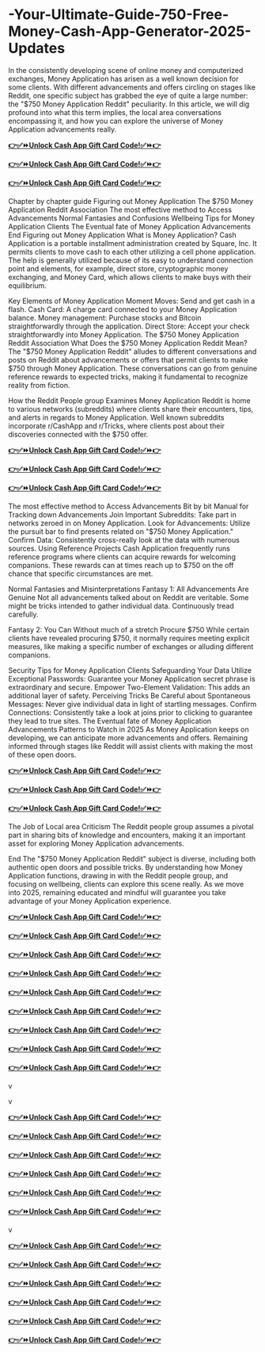 # -Your-Ultimate-Guide-750-Free-Money-Cash-App-Generator-2025-Updates

In the consistently developing scene of online money and computerized exchanges, Money Application has arisen as a well known decision for some clients. With different advancements and offers circling on stages like Reddit, one specific subject has grabbed the eye of quite a large number: the "$750 Money Application Reddit" peculiarity. In this article, we will dig profound into what this term implies, the local area conversations encompassing it, and how you can explore the universe of Money Application advancements really.

**[👉✅⏩Unlock  Cash App Gift Card Code!✅⏩👉](https://tinyurl.com/smarth-apeps-coddsfwees-lates)**

**[👉✅⏩Unlock  Cash App Gift Card Code!✅⏩👉](https://tinyurl.com/smarth-apeps-coddsfwees-lates)**

**[👉✅⏩Unlock  Cash App Gift Card Code!✅⏩👉](https://tinyurl.com/smarth-apeps-coddsfwees-lates)**

Chapter by chapter guide
Figuring out Money Application
The $750 Money Application Reddit Association
The most effective method to Access Advancements
Normal Fantasies and Confusions
Wellbeing Tips for Money Application Clients
The Eventual fate of Money Application Advancements
End
Figuring out Money Application
What is Money Application?
Cash Application is a portable installment administration created by Square, Inc. It permits clients to move cash to each other utilizing a cell phone application. The help is generally utilized because of its easy to understand connection point and elements, for example, direct store, cryptographic money exchanging, and Money Card, which allows clients to make buys with their equilibrium.

Key Elements of Money Application
Moment Moves: Send and get cash in a flash.
Cash Card: A charge card connected to your Money Application balance.
Money management: Purchase stocks and Bitcoin straightforwardly through the application.
Direct Store: Accept your check straightforwardly into Money Application.
The $750 Money Application Reddit Association
What Does the $750 Money Application Reddit Mean?
The "$750 Money Application Reddit" alludes to different conversations and posts on Reddit about advancements or offers that permit clients to make $750 through Money Application. These conversations can go from genuine reference rewards to expected tricks, making it fundamental to recognize reality from fiction.

How the Reddit People group Examines Money Application
Reddit is home to various networks (subreddits) where clients share their encounters, tips, and alerts in regards to Money Application. Well known subreddits incorporate r/CashApp and r/Tricks, where clients post about their discoveries connected with the $750 offer.

**[👉✅⏩Unlock  Cash App Gift Card Code!✅⏩👉](https://tinyurl.com/smarth-apeps-coddsfwees-lates)**

**[👉✅⏩Unlock  Cash App Gift Card Code!✅⏩👉](https://tinyurl.com/smarth-apeps-coddsfwees-lates)**

**[👉✅⏩Unlock  Cash App Gift Card Code!✅⏩👉](https://tinyurl.com/smarth-apeps-coddsfwees-lates)**


The most effective method to Access Advancements
Bit by bit Manual for Tracking down Advancements
Join Important Subreddits: Take part in networks zeroed in on Money Application.
Look for Advancements: Utilize the pursuit bar to find presents related on "$750 Money Application."
Confirm Data: Consistently cross-really look at the data with numerous sources.
Using Reference Projects
Cash Application frequently runs reference programs where clients can acquire rewards for welcoming companions. These rewards can at times reach up to $750 on the off chance that specific circumstances are met.

Normal Fantasies and Misinterpretations
Fantasy 1: All Advancements Are Genuine
Not all advancements talked about on Reddit are veritable. Some might be tricks intended to gather individual data. Continuously tread carefully.

Fantasy 2: You Can Without much of a stretch Procure $750
While certain clients have revealed procuring $750, it normally requires meeting explicit measures, like making a specific number of exchanges or alluding different companions.

Security Tips for Money Application Clients
Safeguarding Your Data
Utilize Exceptional Passwords: Guarantee your Money Application secret phrase is extraordinary and secure.
Empower Two-Element Validation: This adds an additional layer of safety.
Perceiving Tricks
Be Careful about Spontaneous Messages: Never give individual data in light of startling messages.
Confirm Connections: Consistently take a look at joins prior to clicking to guarantee they lead to true sites.
The Eventual fate of Money Application Advancements
Patterns to Watch in 2025
As Money Application keeps on developing, we can anticipate more advancements and offers. Remaining informed through stages like Reddit will assist clients with making the most of these open doors.

**[👉✅⏩Unlock  Cash App Gift Card Code!✅⏩👉](https://tinyurl.com/smarth-apeps-coddsfwees-lates)**

**[👉✅⏩Unlock  Cash App Gift Card Code!✅⏩👉](https://tinyurl.com/smarth-apeps-coddsfwees-lates)**

**[👉✅⏩Unlock  Cash App Gift Card Code!✅⏩👉](https://tinyurl.com/smarth-apeps-coddsfwees-lates)**

The Job of Local area Criticism
The Reddit people group assumes a pivotal part in sharing bits of knowledge and encounters, making it an important asset for exploring Money Application advancements.

End
The "$750 Money Application Reddit" subject is diverse, including both authentic open doors and possible tricks. By understanding how Money Application functions, drawing in with the Reddit people group, and focusing on wellbeing, clients can explore this scene really. As we move into 2025, remaining educated and mindful will guarantee you take advantage of your Money Application experience.

**[👉✅⏩Unlock  Cash App Gift Card Code!✅⏩👉](https://tinyurl.com/smarth-apeps-coddsfwees-lates)**

**[👉✅⏩Unlock  Cash App Gift Card Code!✅⏩👉](https://tinyurl.com/smarth-apeps-coddsfwees-lates)**

**[👉✅⏩Unlock  Cash App Gift Card Code!✅⏩👉](https://tinyurl.com/smarth-apeps-coddsfwees-lates)**


**[👉✅⏩Unlock  Cash App Gift Card Code!✅⏩👉](https://tinyurl.com/smarth-apeps-coddsfwees-lates)**

**[👉✅⏩Unlock  Cash App Gift Card Code!✅⏩👉](https://tinyurl.com/smarth-apeps-coddsfwees-lates)**

**[👉✅⏩Unlock  Cash App Gift Card Code!✅⏩👉](https://tinyurl.com/smarth-apeps-coddsfwees-lates)**


**[👉✅⏩Unlock  Cash App Gift Card Code!✅⏩👉](https://tinyurl.com/smarth-apeps-coddsfwees-lates)**

**[👉✅⏩Unlock  Cash App Gift Card Code!✅⏩👉](https://tinyurl.com/smarth-apeps-coddsfwees-lates)**

**[👉✅⏩Unlock  Cash App Gift Card Code!✅⏩👉](https://tinyurl.com/smarth-apeps-coddsfwees-lates)**


v

v




**[👉✅⏩Unlock  Cash App Gift Card Code!✅⏩👉](https://tinyurl.com/smarth-apeps-coddsfwees-lates)**

**[👉✅⏩Unlock  Cash App Gift Card Code!✅⏩👉](https://tinyurl.com/smarth-apeps-coddsfwees-lates)**

**[👉✅⏩Unlock  Cash App Gift Card Code!✅⏩👉](https://tinyurl.com/smarth-apeps-coddsfwees-lates)**





**[👉✅⏩Unlock  Cash App Gift Card Code!✅⏩👉](https://tinyurl.com/smarth-apeps-coddsfwees-lates)**

**[👉✅⏩Unlock  Cash App Gift Card Code!✅⏩👉](https://tinyurl.com/smarth-apeps-coddsfwees-lates)**

**[👉✅⏩Unlock  Cash App Gift Card Code!✅⏩👉](https://tinyurl.com/smarth-apeps-coddsfwees-lates)**

v






**[👉✅⏩Unlock  Cash App Gift Card Code!✅⏩👉](https://tinyurl.com/smarth-apeps-coddsfwees-lates)**

**[👉✅⏩Unlock  Cash App Gift Card Code!✅⏩👉](https://tinyurl.com/smarth-apeps-coddsfwees-lates)**

**[👉✅⏩Unlock  Cash App Gift Card Code!✅⏩👉](https://tinyurl.com/smarth-apeps-coddsfwees-lates)**







**[👉✅⏩Unlock  Cash App Gift Card Code!✅⏩👉](https://tinyurl.com/smarth-apeps-coddsfwees-lates)**

**[👉✅⏩Unlock  Cash App Gift Card Code!✅⏩👉](https://tinyurl.com/smarth-apeps-coddsfwees-lates)**

**[👉✅⏩Unlock  Cash App Gift Card Code!✅⏩👉](https://tinyurl.com/smarth-apeps-coddsfwees-lates)**
